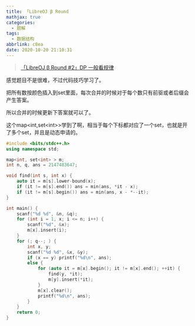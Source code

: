 ```yaml
---
title: 「LibreOJ β Round
mathjax: true
categories:
  - 题解
tags:
  - 数据结构
abbrlink: c8ea
date: 2020-10-20 21:10:31
---
```



> [「LibreOJ β Round #2」DP 一般看规律](https://loj.ac/problem/516)

感觉题目不是很难，不过代码技巧学习了。  


把所有数按颜色插入到$\text{set}$里面，每次合并的时候对于每个数只有前驱或者后缀会产生答案。  

所以合并的时候更新下答案就可以了。

这个$\text{map<int,set<int>>}$学到了啊，相当于每个下标都对应了一个$\text{set}$，也就是开了多个$\text{set}$，并且是动态申请的。



```cpp
#include <bits/stdc++.h>
using namespace std;

map<int, set<int> > m;
int n, q, ans = 2147483647;

void find(int s, int x) {
    auto it = m[s].lower-bound(x);
    if (it != m[s].end()) ans = min(ans, *it - x);
    if (it != m[s].begin()) ans = min(ans, x - *--it);
}

int main() {
    scanf("%d %d", &n, &q);
    for (int i = 1, x; i <= n; i++) {
    	scanf("%d", &x);
    	m[x].insert(i);
    }
    for (; q--; ) {
    	int x, y;
    	scanf("%d %d", &x, &y);
    	if (x == y) printf("%d\n", ans);
    	else {
            for (auto it = m[x].begin(); it != m[x].end(); ++it) {
            	find(y, *it);
            	m[y].insert(*it);
            }
            m[x].clear();
            printf("%d\n", ans);
    	}
    }
    return 0;
}
```


